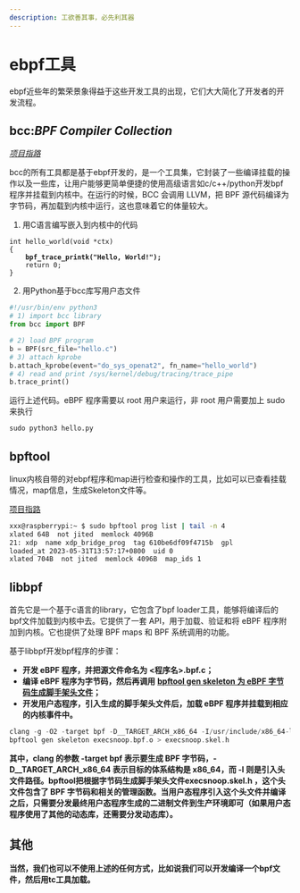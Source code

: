 ```yaml
---
description: 工欲善其事，必先利其器
---
```


# ebpf工具

ebpf近些年的繁荣景象得益于这些开发工具的出现，它们大大简化了开发者的开发流程。

## bcc:_BPF Compiler Collection_

[_项目指路_](https://github.com/iovisor/bcc)

bcc的所有工具都是基于ebpf开发的，是一个工具集，它封装了一些编译挂载的操作以及一些库，让用户能够更简单便捷的使用高级语言如c/c++/python开发bpf程序并挂载到内核中。在运行的时候，BCC 会调用 LLVM，把 BPF 源代码编译为字节码，再加载到内核中运行，这也意味着它的体量较大。

1. 用C语言编写嵌入到内核中的代码

<pre class="language-clike"><code class="lang-clike">int hello_world(void *ctx)
{
<strong>    bpf_trace_printk("Hello, World!");
</strong>    return 0;
}
</code></pre>

2. 用Python基于bcc库写用户态文件

```python
#!/usr/bin/env python3
# 1) import bcc library
from bcc import BPF

# 2) load BPF program
b = BPF(src_file="hello.c")
# 3) attach kprobe
b.attach_kprobe(event="do_sys_openat2", fn_name="hello_world")
# 4) read and print /sys/kernel/debug/tracing/trace_pipe
b.trace_print()
```

运行上述代码。eBPF 程序需要以 root 用户来运行，非 root 用户需要加上 sudo 来执行

```python
sudo python3 hello.py
```

## bpftool

linux内核自带的对ebpf程序和map进行检查和操作的工具，比如可以已查看挂载情况，map信息，生成Skeleton文件等。

[项目指路](https://github.com/libbpf/bpftool)

```bash
xxx@raspberrypi:~ $ sudo bpftool prog list | tail -n 4
xlated 64B  not jited  memlock 4096B
21: xdp  name xdp_bridge_prog  tag 610be6df09f4715b  gpl
loaded_at 2023-05-31T13:57:17+0800  uid 0
xlated 704B  not jited  memlock 4096B  map_ids 1
```

## libbpf

首先它是一个基于c语言的library，它包含了bpf loader工具，能够将编译后的bpf文件加载到内核中去。它提供了一套 API，用于加载、验证和将 eBPF 程序附加到内核。它也提供了处理 BPF maps 和 BPF 系统调用的功能。

基于libbpf开发bpf程序的步骤：

* **开发 eBPF 程序，并把源文件命名为 <程序名>.bpf.c；**
* **编译 eBPF 程序为字节码，然后再调用**  [**bpftool gen skeleton  为 eBPF 字节码生成脚手架头文件**](bpf-object-skeleton-file.md)**；**
* **开发用户态程序，引入生成的脚手架头文件后，加载 eBPF 程序并挂载到相应的内核事件中。**

```c
clang -g -O2 -target bpf -D__TARGET_ARCH_x86_64 -I/usr/include/x86_64-linux-gnu -I. -c execsnoop.bpf.c -o execsnoop.bpf.o
bpftool gen skeleton execsnoop.bpf.o > execsnoop.skel.h
```

**其中，clang 的参数  -target bpf  表示要生成 BPF 字节码，-D\_\_TARGET\_ARCH\_x86\_64  表示目标的体系结构是 x86\_64，而  -I  则是引入头文件路径。bpftool把根据字节码生成脚手架头文件execsnoop.skel.h ，这个头文件包含了 BPF 字节码和相关的管理函数。当用户态程序引入这个头文件并编译之后，只需要分发最终用户态程序生成的二进制文件到生产环境即可（如果用户态程序使用了其他的动态库，还需要分发动态库）。**

## **其他**

**当然，我们也可以不使用上述的任何方式，比如说我们可以开发编译一个bpf文件，然后用tc工具加载。**



